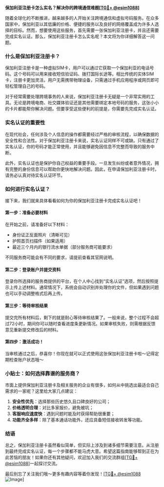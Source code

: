 **保加利亚注册卡怎么实名？解决你的跨境通信难题[[TG💪+ @esim1088](https://t.me/s/esim1088)]**

随着全球化的不断推进，越来越多的人开始关注跨境通信和虚拟号码服务。在众多国家中，保加利亚以其低廉的价格、便捷的服务以及良好的网络覆盖成为许多人选择的目标。然而，想要使用这些服务，首先需要一张保加利亚注册卡，并且还需要完成实名认证。那么，保加利亚注册卡怎么实名呢？本文将为你详细解答这一问题。

### 什么是保加利亚注册卡？

保加利亚注册卡是一种虚拟SIM卡，用户可以通过它获取一个保加利亚的电话号码。这个号码可以用来接收短信验证码、拨打国际长途等。相比传统的实体SIM卡，注册卡更加灵活，用户无需携带物理设备，只需通过手机应用程序或网页即可轻松管理自己的号码。

对于经常需要处理跨境事务的人来说，保加利亚注册卡无疑是一个非常实用的工具。无论是跨境电商、社交媒体验证还是其他需要绑定本地号码的服务，这张小小的卡片都能帮你解决问题。但要享受这些便利的前提是，你需要先完成实名认证。

### 实名认证的重要性

在现代社会，任何涉及个人信息的操作都需要经过严格的审核流程，以确保数据的安全性和合法性。对于保加利亚注册卡来说，实名认证同样不可或缺。只有通过了实名认证，你的号码才能正常使用，并且能够避免因信息不完整而导致的服务中断。

此外，实名认证也是保护你自己权益的重要手段。一旦发生纠纷或者意外情况，拥有完整的身份信息可以帮助你更快地解决问题。因此，在申请保加利亚注册卡时，请务必认真对待实名认证环节。

### 如何进行实名认证？

接下来，我们就来具体看看如何为你的保加利亚注册卡完成实名认证吧！

#### 第一步：准备必要材料
在开始之前，请准备好以下材料：
- 身份证正反面照片（清晰可见）
- 护照首页扫描件（如果适用）
- 最近三个月内的银行流水单据（部分服务商可能要求）

不同服务商可能会有不同的要求，请提前查看其官网说明。

#### 第二步：登录账户并提交资料
登录你所选择的服务商提供的平台，在个人中心找到“实名认证”选项，然后按照提示上传上述材料。通常情况下，系统会自动识别并处理你的文件，但如果遇到问题也可以手动调整格式后再上传。

#### 第三步：等待审核结果
提交完所有材料后，剩下的就是耐心等待审核结果了。一般来说，整个过程不会超过72小时，期间你可以随时查看进度条更新情况。如果审核失败，则需根据反馈意见重新提交修改后的材料。

#### 第四步：激活成功！
当审核通过之后，恭喜你！你现在就可以正式使用这张保加利亚注册卡啦～记得定期检查账户状态哦～

### 小贴士：如何选择靠谱的服务商？
市面上提供保加利亚注册卡及相关服务的企业有很多，如何从中挑选出最适合自己需求的一家呢？这里给大家几点建议：
1. **安全性优先**：选择那些历史悠久且口碑良好的公司；
2. **价格透明合理**：对比多家报价，避免被坑；
3. **客服响应速度快**：遇到问题时能及时获得帮助很重要；
4. **功能齐全多样**：除了基本通话功能外，还应具备短信接收转发等功能。

### 结语

总之，保加利亚注册卡虽然看似简单，但实际上涉及到诸多细节需要注意。从注册到最终完成实名认证，每一个步骤都不能马虎大意。希望这篇指南能够帮到正在为此苦恼的朋友！如果你还有其他疑问，欢迎加入我们的交流群组[[TG💪+ @esim1088](https://t.me/s/esim1088)]一起探讨交流。

最后别忘了关注我们哦～更多有趣内容等着你发现！[[TG💪+ @esim1088](https://t.me/s/esim1088) ![Image](https://i.postimg.cc/4NQfJmqS/Snipaste-2025-05-13-00-14-12.png)]